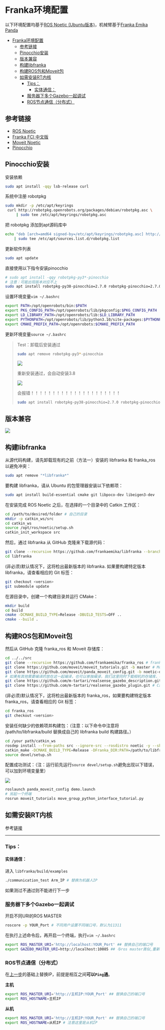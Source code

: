 # Franka环境配置
以下环境配置均基于[ROS Noetic (Ubuntu版本)](https://wiki.ros.org/noetic/Installation/Ubuntu)，机械臂基于[Franka Emika Panda](https://github.com/Liujian1997/Franka_env-Installation/Franka_Emika_Panda_Instruction_Handbook_CN.pdf)
- [Franka环境配置](#franka环境配置)
  - [参考链接](#参考链接)
  - [Pinocchio安装](#pinocchio安装)
  - [版本兼容](#版本兼容)
  - [构建libfranka](#构建libfranka)
  - [构建ROS包和Moveit包](#构建ros包和moveit包)
  - [如需安装RT内核](#如需安装rt内核)
    - [Tips：](#tips)
      - [实体通信：](#实体通信)
    - [服务器下多个Gazebo一起调试](#服务器下多个gazebo一起调试)
    - [ROS节点通信（分布式）](#ros节点通信分布式)

<!-- <small><i><a href='http://ecotrust-canada.github.io/markdown-toc/'>Table of contents generated with markdown-toc</a></i></small> -->

## 参考链接
- [ROS Noetic](https://wiki.ros.org/noetic/Installation/Ubuntu)
- [Franka FCI 中文版](https://franka.cn/FCI/overview.html)
- [Moveit Noetic](https://moveit.github.io/moveit_tutorials/doc/getting_started/getting_started.html#)
- [Pinocchio](https://stack-of-tasks.github.io/pinocchio/download.html)

## Pinocchio安装
安装依赖
```bash
sudo apt install -qqy lsb-release curl
```
系统中注册 robotpkg
```bash
sudo mkdir -p /etc/apt/keyrings
 curl http://robotpkg.openrobots.org/packages/debian/robotpkg.asc \
     | sudo tee /etc/apt/keyrings/robotpkg.asc
```
把 robotpkg 添加到apt源码库中
```bash
echo "deb [arch=amd64 signed-by=/etc/apt/keyrings/robotpkg.asc] http://robotpkg.openrobots.org/packages/debian/pub $(lsb_release -cs) robotpkg" \
    | sudo tee /etc/apt/sources.list.d/robotpkg.list
```
更新软件列表
```bash
sudo apt update
```
直接使用以下指令安装pinocchio
```bash
# sudo apt install -qqy robotpkg-py3*-pinocchio 
# 注意：可能出现版本对应不上
sudo apt install robotpkg-py38-pinocchio=2.7.0 robotpkg-pinocchio=2.7.0 robotpkg-py38-eigenpy=3.5.0
```
设置环境变量`vim ~/.bashrc`
```bash
export PATH=/opt/openrobots/bin:$PATH
export PKG_CONFIG_PATH=/opt/openrobots/lib/pkgconfig:$PKG_CONFIG_PATH
export LD_LIBRARY_PATH=/opt/openrobots/lib:$LD_LIBRARY_PATH
export PYTHONPATH=/opt/openrobots/lib/python3.10/site-packages:$PYTHONPATH # Adapt your desired python version here
export CMAKE_PREFIX_PATH=/opt/openrobots:$CMAKE_PREFIX_PATH
```
更新环境变量`source ~/.bashrc`
> Test：卸载后安装通过
> 
> ```bash
> sudo apt remove robotpkg-py3*-pinocchio
> ```
>
> ![](img/Snipaste_2024-07-11_15-32-31.png)
> 
> 重新安装通过，会自动安装3.8
>
> ![](img/Snipaste_2024-07-11_15-41-55.png)
>
> 会报错！！！！！！！！！！！！！！！！！！！！！
>
> ```bash
> sudo apt install robotpkg-py38-pinocchio=2.7.0 robotpkg-pinocchio=2.7.0 robotpkg-py38-eigenpy=3.5.0
> ```

## 版本兼容

![](img/Snipaste_2024-07-11_12-21-44.png)

## 构建libfranka
从源代码构建，请先卸载现有的之前（方法一）安装的 libfranka 和 franka_ros 以避免冲突：
```bash
sudo apt remove "*libfranka*"
```
要构建 libfranka，请从 Ubuntu 的包管理器安装以下依赖项：
```bash
sudo apt install build-essential cmake git libpoco-dev libeigen3-dev
```
在安装完成 ROS Noetic 之后，在选择的一个目录中的 Catkin 工作区：
```bash
cd /path/to/desired/folder # 自己的目录
mkdir -p catkin_ws/src
cd catkin_ws
source /opt/ros/noetic/setup.sh
catkin_init_workspace src
```

然后，通过 libfranka 从 GitHub 克隆来下载源代码：

```bash
git clone --recursive https://github.com/frankaemika/libfranka --branch 0.9.1 # Robot system 4.2.2
cd libfranka
```

(非必须)默认情况下，这将检出最新版本的 libfranka. 如果要构建特定版本 libfranka，请查看相应的 Git 标签：

```bash
git checkout <version>
git submodule update
```
在源目录中，创建一个构建目录并运行 CMake：

```bash
mkdir build
cd build
cmake -DCMAKE_BUILD_TYPE=Release -DBUILD_TESTS=OFF ..
cmake --build .
```
## 构建ROS包和Moveit包

然后从 GitHub 克隆 franka_ros 和 Moveit 存储库：
```bash
cd ../../src
git clone --recursive https://github.com/frankaemika/franka_ros # franka_ros
git clone https://github.com/moveit/moveit_tutorials.git -b master # Moveit
git clone https://github.com/moveit/panda_moveit_config.git -b noetic-devel # Moveit
# 如果有其他需要编译的放在这一起编译，也可以单独编译，我们这里同时下载相机的存储库，不需要可以不下载
git clone https://github.com/m-tartari/realsense_gazebo_description.git # Camera
git clone https://github.com/m-tartari/realsense_gazebo_plugin.git # Camera plugin
```
(非必须)默认情况下，这将检出最新版本的 franka_ros，如果要构建特定版本 franka_ros，请查看相应的 Git 标签：
```bash
cd franka_ros
git checkout <version>
```
安装任何缺少的依赖项并构建包：（注意：以下命令中注意将 /path/to/libfranka/build 替换成自己的 libfranka build 构建路径。）
```bash
cd /your path/catkin_ws
rosdep install --from-paths src --ignore-src --rosdistro noetic -y --skip-keys libfranka
catkin_make -DCMAKE_BUILD_TYPE=Release -DFranka_DIR:PATH=/path/to/libfranka/build  # 注意修改路径
source devel/setup.sh
```
配置成功测试：（注：运行前先运行`source devel/setup.sh`避免出现以下错误，可以加到环境变量里）

![](img/微信图片_20240711203743.png)

```bash
roslaunch panda_moveit_config demo.launch
# 另起一个终端
rosrun moveit_tutorials move_group_python_interface_tutorial.py
```

## 如需安装RT内核
参考[链接](https://franka.cn/FCI/installation_linux.html#setting-up-the-real-time-kernel)

---
### Tips：
#### 实体通信：
进入 `libfranka/build/examples`
```bash
./communication_test Arm_IP # 替换为机器人IP
```
如果测过不通过则不能进行下一步

### 服务器下多个Gazebo一起调试
开启不同URI的ROS MASTER
```bash
roscore -p YOUR_Port # 不同用户设置不同端口号，默认为11311
```
在执行上述命令后，再开启一个终端，执行`vim ~/.bashrc`
```bash
export ROS_MASTER_URI='http://localhost:YOUR_Port' ## 替换自己的端口号
export GAZEBO_MASTER_URI=http://localhost:10085 ## 与ros master类似,重新设置，默认在地址为11345，多人时会冲突
```
### ROS节点通信（分布式）
在[上一步](#服务器下多个gazebo一起调试)的基础上替换IP，前提是相互之间**可以`Ping`通**。

**主机**
```bash
export ROS_MASTER_URI='http://主机IP:YOUR_Port' ## 替换自己的端口号
export ROS_HOSTNAME=主机IP
```
**从机**
```bash
export ROS_MASTER_URI='http://主机IP:YOUR_Port' ## 替换自己的端口号
export ROS_HOSTNAME=从机IP # 注意这里是从机IP
```